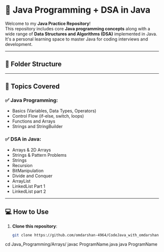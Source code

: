 # 🚀 Java Programming + DSA in Java

Welcome to my **Java Practice Repository**!  
This repository includes core **Java programming concepts** along with a wide range of **Data Structures and Algorithms (DSA)** implemented in Java. It's a personal learning space to master Java for coding interviews and development.

---

## 📂 Folder Structure


---

## 📌 Topics Covered

### ✅ Java Programming:
- Basics (Variables, Data Types, Operators)
- Control Flow (if-else, switch, loops)
- Functions and Arrays
- Strings and StringBuilder

### ✅ DSA in Java:
- Arrays & 2D Arrays
- Strings & Pattern Problems
- Strings
- Recursion
- BitManipulation
- Divide and Conquer
- ArrayList
- LinkedList Part 1
- LinkedList part 2

---

## 💻 How to Use

1. **Clone this repository**:
   ```bash
   git clone https://github.com/omdarshan-4964/CodeJava_with_omdarshanpatil.git
cd Java_Programming/Arrays/
javac ProgramName.java
java ProgramName
